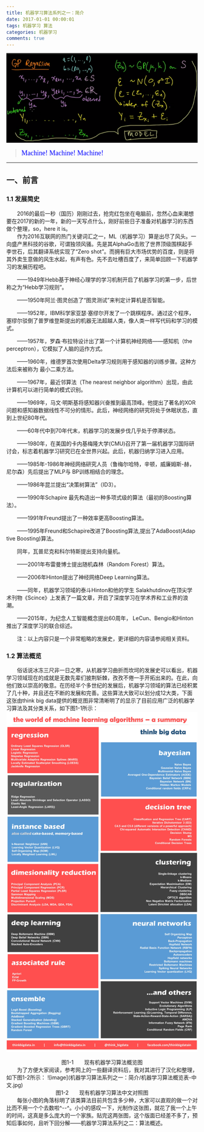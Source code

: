 ```yaml
---
title: 机器学习算法系列之一：简介
date: 2017-01-01 00:00:01
tags: 机器学习 算法
categories: 机器学习 
comments: true 
---
```



![image](机器学习算法系列之一：简介/首图.png)
><font color=#0000FF face="微软雅黑" size=4>Machine! Machine! Machine!</font>
***

## 一、前言
### 1.1 发展简史  
&emsp;&emsp;2016的最后一秒（国历）刚刚过去，抢完红包坐在电脑前，忽然心血来潮想要在2017的新的一年，新的一天写点什么，刚好前些日子准备对机器学习的东西做个整理，so，here it is。  
&emsp;&emsp;作为2016互联网的热门关键词汇之一，ML（机器学习）算是出尽了风头。一向盛产黑科技的谷歌，可谓独领风骚。先是其AlphaGo击败了世界顶级围棋起手李世石，后其翻译系统实现了“Zero shot”。而拥有巨大市场优势的百度，则是将其外卖生意做的风生水起，有声有色。先不去吐槽百度了，来简单回顾一下机器学习的发展历程吧。
 
&emsp;&emsp;——1949年Hebb基于神经心理学的学习机制开启了机器学习的第一步，后世称之为“Hebb学习规则”。  
  
&emsp;&emsp;——1950年阿兰·图灵创造了“图灵测试”来判定计算机是否智能。  
  
&emsp;&emsp;——1952年，IBM科学家亚瑟·塞缪尔开发了一个跳棋程序。通过这个程序，塞缪尔驳倒了普罗维登斯提出的机器无法超越人类，像人类一样写代码和学习的模式。  
  
&emsp;&emsp;——1957年，罗森·布拉特设计出了第一个计算机神经网络——感知机（the perceptron），它模拟了人脑的运作方式。  
  
&emsp;&emsp;——1960年，维德罗首次使用Delta学习规则用于感知器的训练步骤。这种方法后来被称为 最小二乘方法。  
  
&emsp;&emsp;——1967年，最近邻算法（The nearest neighbor algorithm）出现，由此计算机可以进行简单的模式识别。  
  
&emsp;&emsp;——1969年，马文·明斯基将感知器兴奋推到最高顶峰。他提出了著名的XOR问题和感知器数据线性不可分的情形。此后，神经网络的研究将处于休眠状态，直到上世纪80年代。  
  
&emsp;&emsp;——60年代中到70年代末，机器学习的发展步伐几乎处于停滞状态。  
  
&emsp;&emsp;——1980年，在美国的卡内基梅隆大学(CMU)召开了第一届机器学习国际研讨会，标志着机器学习研究已在全世界兴起。此后，机器归纳学习进入应用。  
  
&emsp;&emsp;——1985年-1986年神经网络研究人员（鲁梅尔哈特，辛顿，威廉姆斯-赫，尼尔森）先后提出了MLP与 BP训练相结合的理念。  
  
&emsp;&emsp;——1986年昆兰提出“决策树算法”（ID3）。  
  
&emsp;&emsp;——1990年Schapire 最先构造出一种多项式级的算法（最初的Boosting算法）。  
  
&emsp;&emsp;——1991年Freund提出了一种效率更高Boosting算法。  
  
&emsp;&emsp;——1995年Freund和Schapire改进了Boosting算法,提出了AdaBoost(Adap tive Boosting)算法。  
  
&emsp;&emsp;同年，瓦普尼克和科尔特斯提出支持向量机。  
  
&emsp;&emsp;——2001年布雷曼博士提出随机森林（Random Forest）算法。  
  
&emsp;&emsp;——2006年Hinton提出了神经网络Deep Learning算法。  
  
&emsp;&emsp;——同年，机器学习领域的泰斗Hinton和他的学生 Salakhutdinov在顶尖学术刊物《Scince》上发表了一篇文章，开启了深度学习在学术界和工业界的浪潮。  
  
&emsp;&emsp;——2015年，为纪念人工智能概念提出60周年， LeCun、Bengio和Hinton推出了深度学习的联合综述。  

&emsp;&emsp;注：以上内容只是一个非常粗略的发展史，更详细的内容请参阅相关资料。

### 1.2 算法概览
&emsp;&emsp;俗话说冰冻三尺非一日之寒，从机器学习曲折而坎坷的发展史可以看出，机器学习领域现在的成就是无数先辈们披荆斩棘，孜孜不倦一手开拓出来的。在此，向他们致以崇高的敬意。在历经半个多世纪的发展后，机器学习领域的算法已经积累了几十种，并且还在不断的发展和完善。这些算法大致可以划分成12大类，下面这张由think big data提供的概览图非常清晰明了的显示了目前应用广泛的机器学习算法及其分类关系，如下图1-1所示： 
![image](机器学习算法系列之一：简介/Best_Machine_Learning_Algorithms.jpg)
<div align='center'>图1-1　　现有机器学习算法概览图</div>   
&emsp;&emsp;为了方便大家阅读，参考网上的一些翻译资料后，我对其进行了汉化和整理，如下图1-2所示： 
![image](机器学习算法系列之一：简介/机器学习算法概览表-中文.jpg)
<div align='center'>图1-2　　现有机器学习算法中文对照图</div>  
&emsp;&emsp;每张小图的角落标明了该类算法目前共包含多少种，大家可以直观的做一个对比而不用一个个去数啦^--^。小小的感叹一下，光制作这张图，就花了我一个上午的时间，这真是多么庞大的一个家族。贴完这两张图，这个版面已经差不多了，预知后事如何，且听下回分解——机器学习算法系列之二：算法概述。


